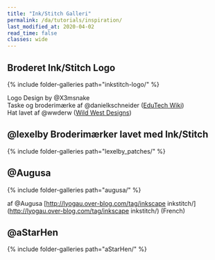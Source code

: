 ```yaml
---
title: "Ink/Stitch Galleri"
permalink: /da/tutorials/inspiration/
last_modified_at: 2020-04-02
read_time: false
classes: wide
---
```

## Broderet Ink/Stitch Logo

{% include folder-galleries path="inkstitch-logo/" %}

Logo Design by @X3msnake<br>
Taske og broderimærke af @danielkschneider ([EduTech Wiki](https://edutechwiki.unige.ch/en/InkStitch))<br>
Hat lavet af @wwderw ([Wild West Designs](https://www.youtube.com/channel/UCyMKE9BOi4sZQ9MUP91CfGA))

## @lexelby Broderimærker lavet med Ink/Stitch ##

{% include folder-galleries path="lexelby_patches/" %}

## @Augusa

{% include folder-galleries path="augusa/" %}

af @Augusa [http://lyogau.over-blog.com/tag/inkscape inkstitch/](http://lyogau.over-blog.com/tag/inkscape inkstitch/) (French)

## @aStarHen

{% include folder-galleries path="aStarHen/" %}
